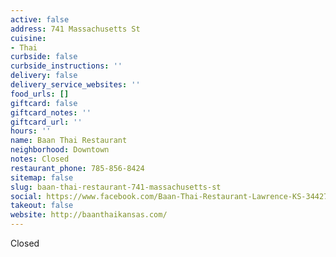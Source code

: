 ```yaml
---
active: false
address: 741 Massachusetts St
cuisine:
- Thai
curbside: false
curbside_instructions: ''
delivery: false
delivery_service_websites: ''
food_urls: []
giftcard: false
giftcard_notes: ''
giftcard_url: ''
hours: ''
name: Baan Thai Restaurant
neighborhood: Downtown
notes: Closed
restaurant_phone: 785-856-8424
sitemap: false
slug: baan-thai-restaurant-741-massachusetts-st
social: https://www.facebook.com/Baan-Thai-Restaurant-Lawrence-KS-344278702411383/
takeout: false
website: http://baanthaikansas.com/
---
```


Closed